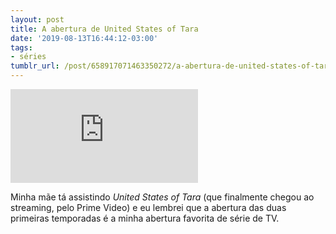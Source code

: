 ```yaml
---
layout: post
title: A abertura de United States of Tara
date: '2019-08-13T16:44:12-03:00'
tags:
- séries
tumblr_url: /post/658917071463350272/a-abertura-de-united-states-of-tara
---
```

<iframe src="https://www.youtube.com/embed/ivFAuqpeaz4" title="YouTube video player" frameborder="0" allow="accelerometer; autoplay; clipboard-write; encrypted-media; gyroscope; picture-in-picture" allowfullscreen></iframe>

Minha mãe tá assistindo _United States of Tara_ (que finalmente chegou ao streaming, pelo Prime Video) e eu lembrei que a abertura das duas primeiras temporadas é a minha abertura favorita de série de TV.

